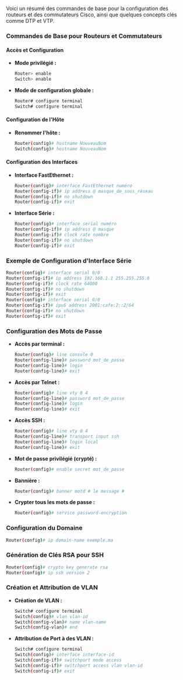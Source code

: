 Voici un résumé des commandes de base pour la configuration des routeurs et des commutateurs Cisco, ainsi que quelques concepts clés comme DTP et VTP.

### Commandes de Base pour Routeurs et Commutateurs

#### Accès et Configuration
- **Mode privilégié :**
  ```bash
  Router> enable
  Switch> enable
  ```
- **Mode de configuration globale :**
  ```bash
  Router# configure terminal
  Switch# configure terminal
  ```

#### Configuration de l'Hôte
- **Renommer l'hôte :**
  ```bash
  Router(config)# hostname NouveauNom
  Switch(config)# hostname NouveauNom
  ```

#### Configuration des Interfaces
- **Interface FastEthernet :**
  ```bash
  Router(config)# interface FastEthernet numéro
  Router(config-if)# ip address @ masque_de_sous_réseau
  Router(config-if)# no shutdown
  Router(config-if)# exit
  ```
- **Interface Série :**
  ```bash
  Router(config)# interface serial numéro
  Router(config-if)# ip address @ masque
  Router(config-if)# clock rate nombre
  Router(config-if)# no shutdown
  Router(config-if)# exit
  ```
  
### Exemple de Configuration d'Interface Série
```bash
Router(config)# interface serial 0/0
Router(config-if)# ip address 192.168.1.1 255.255.255.0
Router(config-if)# clock rate 64000
Router(config-if)# no shutdown
Router(config-if)# exit
Router(config)# interface serial 0/0
Router(config-if)# ipv6 address 2001:cafe:2::2/64
Router(config-if)# no shutdown
Router(config-if)# exit
```

### Configuration des Mots de Passe
- **Accès par terminal :**
  ```bash
  Router(config)# line console 0
  Router(config-line)# password mot_de_passe
  Router(config-line)# login
  Router(config-line)# exit
  ```
- **Accès par Telnet :**
  ```bash
  Router(config)# line vty 0 4
  Router(config-line)# password mot_de_passe
  Router(config-line)# login
  Router(config-line)# exit
  ```
- **Accès SSH :**
  ```bash
  Router(config)# line vty 0 4
  Router(config-line)# transport input ssh
  Router(config-line)# login local
  Router(config-line)# exit
  ```
- **Mot de passe privilégié (crypté) :**
  ```bash
  Router(config)# enable secret mot_de_passe
  ```
- **Bannière :**
  ```bash
  Router(config)# banner motd # le message #
  ```
- **Crypter tous les mots de passe :**
  ```bash
  Router(config)# service password-encryption
  ```

### Configuration du Domaine
```bash
Router(config)# ip domain-name exemple.ma
```

### Génération de Clés RSA pour SSH
```bash
Router(config)# crypto key generate rsa
Router(config)# ip ssh version 2
```

### Création et Attribution de VLAN
- **Création de VLAN :**
  ```bash
  Switch# configure terminal
  Switch(config)# vlan vlan-id
  Switch(config-vlan)# name vlan-name
  Switch(config-vlan)# end
  ```
- **Attribution de Port à des VLAN :**
  ```bash
  Switch# configure terminal
  Switch(config)# interface interface-id
  Switch(config-if)# switchport mode access
  Switch(config-if)# switchport access vlan vlan-id
  Switch(config-if)# exit
  ```


